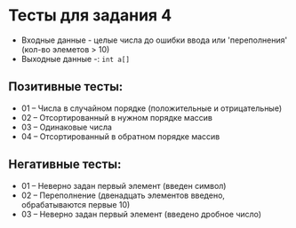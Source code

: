 # Тесты для задания 4

- Входные данные - целые числа до ошибки ввода или 'переполнения' (кол-во элеметов > 10)
- Выходные данные -: `int a[]`

## Позитивные тесты:

- 01 – Числа в случайном порядке (положительные и отрицательные)
- 02 – Отсортированный в нужном порядке массив
- 03 – Одинаковые числа
- 04 – Отсортированный в обратном порядке массив

## Негативные тесты:

- 01 – Неверно задан первый элемент (введен символ)
- 02 – Переполнение (двенадцать элементов введено, обрабатываются первые 10)
- 03 – Неверно задан первый элемент (введено дробное число)
